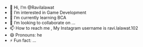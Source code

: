 - 👋 Hi, I’m @Ravilalawat
- 👀 I’m interested in Game Development 
- 🌱 I’m currently learning BCA 
- 💞️ I’m looking to collaborate on ...
- 📫 How to reach me , My Instagram username is ravi.lalawat.102
- 😄 Pronouns: he
- ⚡ Fun fact: ...

<!---
Ravilalawat/Ravilalawat is a ✨ special ✨ repository because its `README.md` (this file) appears on your GitHub profile.
You can click the Preview link to take a look at your changes.
--->
